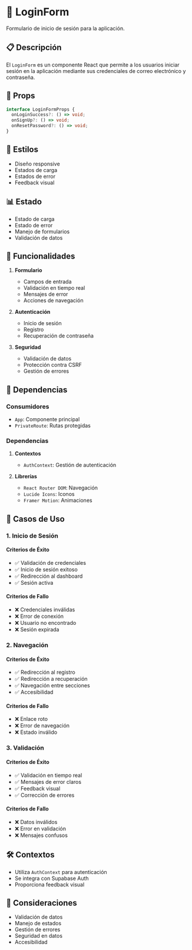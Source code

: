 # 📱 LoginForm

Formulario de inicio de sesión para la aplicación.

## 📋 Descripción

El `LoginForm` es un componente React que permite a los usuarios iniciar sesión en la aplicación mediante sus credenciales de correo electrónico y contraseña.

## 🔧 Props

```typescript
interface LoginFormProps {
  onLoginSuccess?: () => void;
  onSignUp?: () => void;
  onResetPassword?: () => void;
}
```

## 🎨 Estilos

- Diseño responsive
- Estados de carga
- Estados de error
- Feedback visual

## 📊 Estado

- Estado de carga
- Estado de error
- Manejo de formularios
- Validación de datos

## 🔄 Funcionalidades

1. **Formulario**
   - Campos de entrada
   - Validación en tiempo real
   - Mensajes de error
   - Acciones de navegación

2. **Autenticación**
   - Inicio de sesión
   - Registro
   - Recuperación de contraseña

3. **Seguridad**
   - Validación de datos
   - Protección contra CSRF
   - Gestión de errores

## 🔗 Dependencias

### Consumidores

- `App`: Componente principal
- `PrivateRoute`: Rutas protegidas

### Dependencias

1. **Contextos**
   - `AuthContext`: Gestión de autenticación

2. **Librerías**
   - `React Router DOM`: Navegación
   - `Lucide Icons`: Iconos
   - `Framer Motion`: Animaciones

## 🎯 Casos de Uso

### 1. Inicio de Sesión

#### Criterios de Éxito
- ✅ Validación de credenciales
- ✅ Inicio de sesión exitoso
- ✅ Redirección al dashboard
- ✅ Sesión activa

#### Criterios de Fallo
- ❌ Credenciales inválidas
- ❌ Error de conexión
- ❌ Usuario no encontrado
- ❌ Sesión expirada

### 2. Navegación

#### Criterios de Éxito
- ✅ Redirección al registro
- ✅ Redirección a recuperación
- ✅ Navegación entre secciones
- ✅ Accesibilidad

#### Criterios de Fallo
- ❌ Enlace roto
- ❌ Error de navegación
- ❌ Estado inválido

### 3. Validación

#### Criterios de Éxito
- ✅ Validación en tiempo real
- ✅ Mensajes de error claros
- ✅ Feedback visual
- ✅ Corrección de errores

#### Criterios de Fallo
- ❌ Datos inválidos
- ❌ Error en validación
- ❌ Mensajes confusos

## 🛠️ Contextos

- Utiliza `AuthContext` para autenticación
- Se integra con Supabase Auth
- Proporciona feedback visual

## 🐛 Consideraciones

- Validación de datos
- Manejo de estados
- Gestión de errores
- Seguridad en datos
- Accesibilidad

